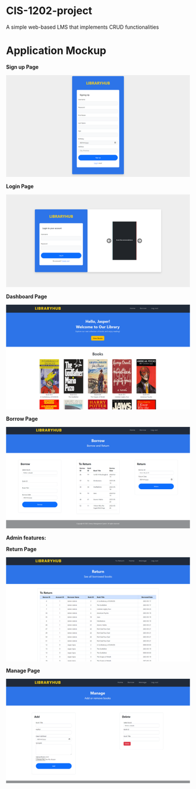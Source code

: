 # CIS-1202-project
A simple web-based LMS that implements CRUD functionalities

# Application Mockup
**Sign up Page**

<img src="./images/wireframes/SignupPage.png">

**Login Page**

<img src="./images/wireframes/LoginPage.png">

**Dashboard Page**

<img src="./images/wireframes/dashboarduser.png">


**Borrow Page**

<img src="./images/wireframes/Borrowpageuser.png">

**Admin features:**

**Return Page**

<img src="./images/wireframes/toreturnpage.png">

**Manage Page**

<img src="./images/wireframes/ManageBooks.png">



